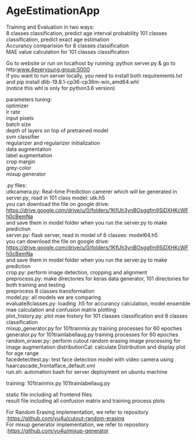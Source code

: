 # AgeEstimationApp
Training and Evaluation in two ways:  
8 classes classification, predict age interval probability
101 classes classification, predict exact age estimation  
Accurancy comparision for 8 classes classification   
MAE value calculation for 101 classes classification   

Go to website or run on localhost by running: python server.py & go to http:www.4everyoung.group:5000  
if you want to run server locally, you need to install both requirements.txt and pip install dlib-19.8.1-cp36-cp36m-win_amd64.whl  
(notice this whl is only for python3.6 version)  

parameters tuning:  
optimizer  
lr rate  
input pixels  
batch size  
depth of layers on top of pretrained model  
svm classifier  
regularizer and regularizer initialization  
data augmentation  
label augmentation  
crop margin  
grey-color  
mixup generator  

.py files:    
utkcamera.py: Real-time Prediction camerer which will be generated in server.py, read in 101 class model: utk.h5  
you can download the file on google drive: https://drive.google.com/drive/u/0/folders/1KfUh3ynBOsggfm9SiDXHKcWFh0cBemNa  
and save them in model folder when you run the server.py to make prediction  
server.py: flask server, read in model of 8 classes: model64.h5  
you can download the file on google drive: https://drive.google.com/drive/u/0/folders/1KfUh3ynBOsggfm9SiDXHKcWFh0cBemNa  
and save them in model folder when you run the server.py to make prediction  
crop.py: perform image detection, cropping and alignment  
preprocess.py: make directories for keras data generator, 101 directories for both training and testing  
               preprocess 8 classes transformation  
model.py: all models we are comparing  
evaluate8classes.py: loading .h5 for accurancy calculation, model ensemble mae calculation and confusion matrix plotting  
plot_history.py: plot mae history for 101 classes classification and 8 classes classification  
mixup_generator.py for 101trainmix.py training processes for 60 epoches  
generator.py for 101trainlabellaug.py training processes for 60 epoches
random_eraser.py: perform  cutout random erasing image processing for image augmentation
distributionCal: calculate Distribution and display plot for age range  
facedetecttest.py: test face detection model with video camera using haarcascade_frontalface_default.xml  
run.sh: automation bash for server deployment on ubuntu machine  

training:
101trainmix.py
101trainlabellaug.py

static file including all frontend files  
result file including all confusion matrix and training process plots  

For Random Erasing implementation, we refer to repository :https://github.com/yu4u/cutout-random-erasing  
For mixup generator implementation, we refer to repository :https://github.com/yu4u/mixup-generator  
